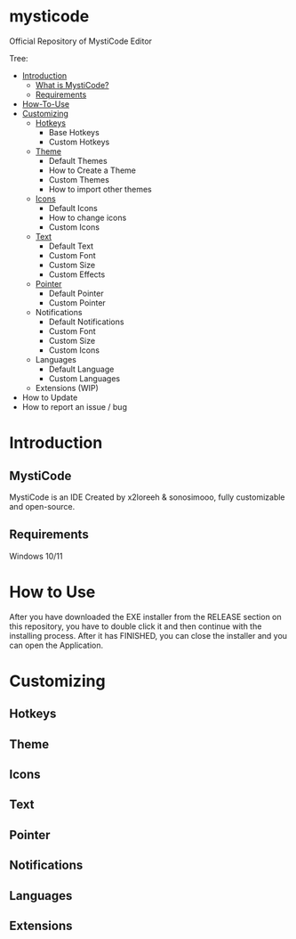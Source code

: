 # mysticode
Official Repository of MystiCode Editor


Tree:
- [Introduction](#introduction) 
   - [What is MystiCode?](#mysticode) 
   - [Requirements](#requirements)
- [How-To-Use](#how-to-use) 
- [Customizing](#customizing) 
   - [Hotkeys](#hotkeys)
       - Base Hotkeys
       - Custom Hotkeys
   - [Theme](#theme)
       - Default Themes
       - How to Create a Theme
       - Custom Themes
       - How to import other themes
   - [Icons](#icons)
       - Default Icons
       - How to change icons
       - Custom Icons
   - [Text](#text)
       - Default Text
       - Custom Font
       - Custom Size
       - Custom Effects
   - [Pointer](#pointer)
       - Default Pointer
       - Custom Pointer
   - Notifications
       - Default Notifications
       - Custom Font
       - Custom Size
       - Custom Icons
   - Languages
       - Default Language
       - Custom Languages
   - Extensions (WIP)
- How to Update
- How to report an issue / bug


# Introduction 

## MystiCode
MystiCode is an IDE Created by x2loreeh & sonosimooo, fully customizable and open-source.

## Requirements
Windows 10/11

# How to Use
After you have downloaded the EXE installer from the RELEASE section on this repository, you have to double click it and then continue with the installing process. After it has FINISHED, you can close the installer and you can open the Application. 

# Customizing

## Hotkeys

## Theme

## Icons

## Text

## Pointer

## Notifications

## Languages

## Extensions